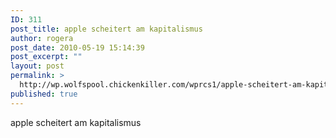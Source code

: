 ```yaml
---
ID: 311
post_title: apple scheitert am kapitalismus
author: rogera
post_date: 2010-05-19 15:14:39
post_excerpt: ""
layout: post
permalink: >
  http://wp.wolfspool.chickenkiller.com/wprcs1/apple-scheitert-am-kapitalismus/
published: true
---
```

apple scheitert am kapitalismus